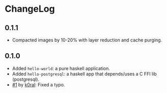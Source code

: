 # ChangeLog

## 0.1.1

- Compacted images by 10-20% with layer reduction and cache purging.

## 0.1.0

- Added `hello-world`: a pure haskell application.
- Added `hello-postgresql`: a haskell app that depends/uses a C FFI lib (postgresql).
- [#1](https://github.com/naushadh/hello-world/pull/1) by [k0ral](https://github.com/k0ral): Fixed a typo.